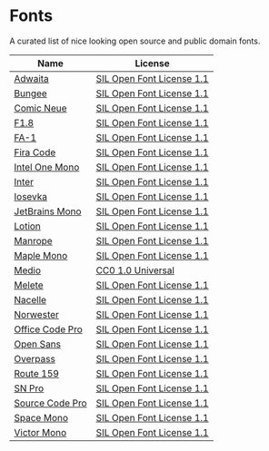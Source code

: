 Fonts
=====

A curated list of nice looking open source and public domain fonts.

| Name                               |  License                             |
|------------------------------------|--------------------------------------|
| [Adwaita][ADWAITA]                 | [SIL Open Font License 1.1][SIL_OFL] |
| [Bungee][BUNGEE]                   | [SIL Open Font License 1.1][SIL_OFL] |
| [Comic Neue][COMIC_NEUE]           | [SIL Open Font License 1.1][SIL_OFL] |
| [F1.8][F1_8]                       | [SIL Open Font License 1.1][SIL_OFL] |
| [FA-1][FA_1]                       | [SIL Open Font License 1.1][SIL_OFL] |
| [Fira Code][FIRA_CODE]             | [SIL Open Font License 1.1][SIL_OFL] |
| [Intel One Mono][INTEL_ONE_MONO]   | [SIL Open Font License 1.1][SIL_OFL] |
| [Inter][INTER]                     | [SIL Open Font License 1.1][SIL_OFL] |
| [Iosevka][IOSEVKA]                 | [SIL Open Font License 1.1][SIL_OFL] |
| [JetBrains Mono][JETBRAINS_MONO]   | [SIL Open Font License 1.1][SIL_OFL] |
| [Lotion][LOTION]                   | [SIL Open Font License 1.1][SIL_OFL] |
| [Manrope][MANROPE]                 | [SIL Open Font License 1.1][SIL_OFL] |
| [Maple Mono][MAPLE_MONO]           | [SIL Open Font License 1.1][SIL_OFL] |
| [Medio][MEDIO]                     | [CC0 1.0 Universal][CC0_1_0]         |
| [Melete][MELETE]                   | [SIL Open Font License 1.1][SIL_OFL] |
| [Nacelle][NACELLE]                 | [SIL Open Font License 1.1][SIL_OFL] |
| [Norwester][NORWESTER]             | [SIL Open Font License 1.1][SIL_OFL] |
| [Office Code Pro][OFFICE_CODE_PRO] | [SIL Open Font License 1.1][SIL_OFL] |
| [Open Sans][OPEN_SANS]             | [SIL Open Font License 1.1][SIL_OFL] |
| [Overpass][OVERPASS]               | [SIL Open Font License 1.1][SIL_OFL] |
| [Route 159][ROUTE_159]             | [SIL Open Font License 1.1][SIL_OFL] |
| [SN Pro][SN_PRO]                   | [SIL Open Font License 1.1][SIL_OFL] |
| [Source Code Pro][SOURCE_CODE_PRO] | [SIL Open Font License 1.1][SIL_OFL] |
| [Space Mono][SPACE_MONO]           | [SIL Open Font License 1.1][SIL_OFL] |
| [Victor Mono][VICTOR_MONO]         | [SIL Open Font License 1.1][SIL_OFL] |

[ADWAITA]: https://gitlab.gnome.org/GNOME/adwaita-fonts
[BUNGEE]: https://djr.com/bungee/
[CC0_1_0]: https://creativecommons.org/publicdomain/zero/1.0/
[COMIC_NEUE]: https://web.archive.org/web/20240301000000*/https://comicneue.com/
[F1_8]: https://dotcolon.net/fonts/f1_8/
[FA_1]: https://dotcolon.net/fonts/fa_1/
[FIRA_CODE]: https://github.com/tonsky/FiraCode
[INTEL_ONE_MONO]: https://github.com/intel/intel-one-mono
[INTER]: https://rsms.me/inter/
[IOSEVKA]: https://typeof.net/Iosevka/
[JETBRAINS_MONO]: https://www.jetbrains.com/lp/mono/
[LOTION]: https://font.nina.coffee/
[MANROPE]: https://web.archive.org/web/20230102090912/manropefont.com
[MAPLE_MONO]: https://font.subf.dev/en/
[MEDIO]: https://dotcolon.net/fonts/medio/
[MELETE]: https://dotcolon.net/fonts/melete/
[NACELLE]: https://dotcolon.net/fonts/nacelle/
[NORWESTER]: https://jamiewilson.github.io/norwester/
[OFFICE_CODE_PRO]: https://github.com/nathco/Office-Code-Pro
[OPEN_SANS]: https://github.com/googlefonts/opensans
[OVERPASS]: https://overpassfont.org/
[ROUTE_159]: https://dotcolon.net/fonts/route159/
[SIL_OFL]: https://openfontlicense.org/
[SN_PRO]: https://supernotes.app/open-source/sn-pro/
[SOURCE_CODE_PRO]: https://adobe-fonts.github.io/source-code-pro/
[SPACE_MONO]: https://github.com/googlefonts/spacemono
[VICTOR_MONO]: https://rubjo.github.io/victor-mono/
